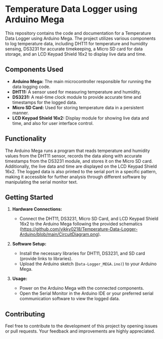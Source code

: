# Temperature Data Logger using Arduino Mega

This repository contains the code and documentation for a Temperature Data Logger using Arduino Mega. The project utilizes various components to log temperature data, including DHT11 for temperature and humidity sensing, DS3231 for accurate timekeeping, a Micro SD card for data storage, and an LCD Keypad Shield 16x2 to display live data and time.

## Components Used

- **Arduino Mega:** The main microcontroller responsible for running the data logging code.
- **DHT11:** A sensor used for measuring temperature and humidity.
- **DS3231:** A real-time clock module to provide accurate time and timestamps for the logged data.
- **Micro SD Card:** Used for storing temperature data in a persistent manner.
- **LCD Keypad Shield 16x2:** Display module for showing live data and time, and also for user interface control.

## Functionality

The Arduino Mega runs a program that reads temperature and humidity values from the DHT11 sensor, records the data along with accurate timestamps from the DS3231 module, and stores it on the Micro SD card. Additionally, the live data and time are displayed on the LCD Keypad Shield 16x2. The logged data is also printed to the serial port in a specific pattern, making it accessible for further analysis through different software by manipulating the serial monitor text.

## Getting Started

1. **Hardware Connections:**
   - Connect the DHT11, DS3231, Micro SD Card, and LCD Keypad Shield 16x2 to the Arduino Mega following the provided schematics (https://github.com/vikky0218/Temperature-Data-Logger-Arduino/blob/main/CircuitDiagram.png).

2. **Software Setup:**
   - Install the necessary libraries for DHT11, DS3231, and SD card (provide links to libraries).
   - Upload the Arduino sketch (`Data-Logger_MEGA.ino)`) to your Arduino Mega.

3. **Usage:**
   - Power on the Arduino Mega with the connected components.
   - Open the Serial Monitor in the Arduino IDE or your preferred serial communication software to view the logged data.

## Contributing

Feel free to contribute to the development of this project by opening issues or pull requests. Your feedback and improvements are highly appreciated.

